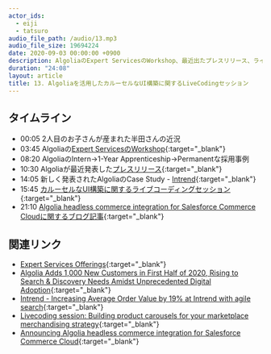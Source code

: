 ```yaml
---
actor_ids:
  - eiji
  - tatsuro
audio_file_path: /audio/13.mp3
audio_file_size: 19694224
date: 2020-09-03 00:00:00 +0900
description: AlgoliaのExpert ServicesのWorkshop、最近出たプレスリリース、ライブコーディングセッション、Salesforce Commerce Cloud用のAlgolia Cartridgeなどについて話しました。
duration: "24:08"
layout: article
title: 13. Algoliaを活用したカルーセルなUI構築に関するLiveCodingセッション
---
```


## タイムライン

- 00:05 2人目のお子さんが産まれた半田さんの近況
- 03:45 Algoliaの[Expert ServicesのWorkshop](https://www.algolia.com/policies/terms/algolia-support-expert-services-success-offerings/#expert-services){:target="_blank"}
- 08:20 AlgoliaのIntern→1-Year Apprenticeship→Permanentな採用事例
- 10:30 Algoliaが最近発表した[プレスリリース](http://www.globenewswire.com/news-release/2020/08/31/2086374/0/en/Algolia-Adds-1-000-New-Customers-in-First-Half-of-2020-Rising-to-Search-Discovery-Needs-Amidst-Unprecedented-Digital-Adoption.html){:target="_blank"}
- 14:05 新しく発表されたAlgoliaのCase Study - [Intrend](https://resources.algolia.com/customer-stories/customer-story-intrend){:target="_blank"}
- 15:45 [カルーセルなUI構築に関するライブコーディングセッション](https://resources.algolia.com/home/devvirtualevent-livecodingcarouselmarketplace-marketplace){:target="_blank"}
- 21:10 [Algolia headless commerce integration for Salesforce Commerce Cloudに関するブログ記事](https://blog.algolia.com/announcing-algolia-headless-commerce-integration-for-salesforce-commerce-cloud/){:target="_blank"}

## 関連リンク

- [Expert Services Offerings](https://www.algolia.com/policies/terms/algolia-support-expert-services-success-offerings/#expert-services){:target="_blank"}
- [Algolia Adds 1,000 New Customers in First Half of 2020, Rising to Search & Discovery Needs Amidst Unprecedented Digital Adoption](http://www.globenewswire.com/news-release/2020/08/31/2086374/0/en/Algolia-Adds-1-000-New-Customers-in-First-Half-of-2020-Rising-to-Search-Discovery-Needs-Amidst-Unprecedented-Digital-Adoption.html){:target="_blank"}
- [Intrend - Increasing Average Order Value by 19% at Intrend with agile search](https://resources.algolia.com/customer-stories/customer-story-intrend){:target="_blank"}
- [Livecoding session: Building product carousels for your marketplace merchandising strategy](https://resources.algolia.com/home/devvirtualevent-livecodingcarouselmarketplace-marketplace){:target="_blank"}
- [Announcing Algolia headless commerce integration for Salesforce Commerce Cloud](https://blog.algolia.com/announcing-algolia-headless-commerce-integration-for-salesforce-commerce-cloud/){:target="_blank"}
